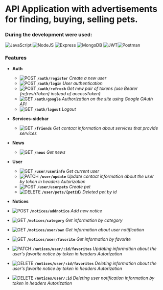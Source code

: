 # API Application with advertisements for finding, buying, selling pets.


### During the development were used:

![JavaScript](https://img.shields.io/badge/JavaScript-F7DF1E?style=for-the-badge&logo=javascript&logoColor=black) ![NodeJS](https://img.shields.io/badge/Node.js-43853D?style=for-the-badge&logo=node.js&logoColor=white) ![Express](https://img.shields.io/badge/Express.js-404D59?style=for-the-badge) ![MongoDB](https://img.shields.io/badge/MongoDB-4EA94B?style=for-the-badge&logo=mongodb&logoColor=white) ![JWT](https://img.shields.io/badge/JWT-000000?style=for-the-badge&logo=JSON%20web%20tokens&logoColor=white)![Postman](https://img.shields.io/badge/Postman-FF6C37?style=for-the-badge&logo=Postman&logoColor=white)


### Features

- **Auth**

    -  ![POST](https://img.shields.io/badge/POST-green)  **`/auth/register`**      *Create a new user*
    -  ![POST](https://img.shields.io/badge/POST-green)  **`/auth/login`**     *User authentication*
    -  ![POST](https://img.shields.io/badge/POST-green)  **`/auth/refresh`**     *Get new pair of tokens (use Bearer {refreshToken} instead of accessToken)*
    -  ![GET](https://img.shields.io/badge/GET-blue)  **`/auth/google`**     *Authorization on the site using Google OAuth API*
    -  ![GET](https://img.shields.io/badge/GET-blue)  **`/auth/logout`**     *Logout*
   
   
- **Services-sidebar**  
    -  ![GET](https://img.shields.io/badge/GET-blue)  **`/friends`**     *Get contact information about services that provide services*


- **News**
    -  ![GET](https://img.shields.io/badge/GET-blue)  **`/news`**     *Get news*

- **User**
    -  ![GET](https://img.shields.io/badge/GET-blue)  **`/user/userinfo`**     *Get current user*
    -  ![PATCH](https://img.shields.io/badge/PATCH-grey)  **`/user/update`**     *Update contact information about the user by token in headers Autorization*
    -  ![POST](https://img.shields.io/badge/POST-green)  **`/user/userpets`**     *Create pet*
    -  ![DELETE](https://img.shields.io/badge/DELETE-red)  **`/user/pets/{petId}`**    *Deleted pet by id*

- **Notices**
-  ![POST](https://img.shields.io/badge/POST-green)  **`/notices/addnotice`**      *Add new notice*
-  ![GET](https://img.shields.io/badge/GET-blue)  **`/notices/category`**           *Get information by category*
-  ![GET](https://img.shields.io/badge/GET-blue)  **`/notices/user/own`**          *Get information about user notification*
-  ![GET](https://img.shields.io/badge/GET-blue)  **`/notices/user/favorite`**     *Get information by favorite*
-  ![PATCH](https://img.shields.io/badge/PATCH-grey)  **`/notices/user/:id/favorites`**     *Updating information about the user's favorite notice by token in headers Autorization*
-  ![DELETE](https://img.shields.io/badge/DELETE-red)  **`/notices/user/:id/favorites`**    *Deleting information about the user's favorite notice by token in headers Autorization*
-  ![DELETE](https://img.shields.io/badge/DELETE-red)  **`/notices/user/:id`**    *Deleting user notification information by token in headers Autorization*
